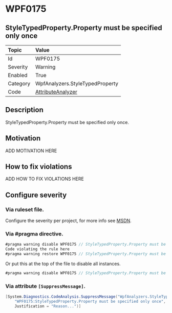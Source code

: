 # WPF0175
## StyleTypedProperty.Property must be specified only once

| Topic    | Value
| :--      | :--
| Id       | WPF0175
| Severity | Warning
| Enabled  | True
| Category | WpfAnalyzers.StyleTypedProperty
| Code     | [AttributeAnalyzer](https://github.com/DotNetAnalyzers/WpfAnalyzers/blob/master/WpfAnalyzers/Analyzers/AttributeAnalyzer.cs)


## Description

StyleTypedProperty.Property must be specified only once.

## Motivation

ADD MOTIVATION HERE

## How to fix violations

ADD HOW TO FIX VIOLATIONS HERE

<!-- start generated config severity -->
## Configure severity

### Via ruleset file.

Configure the severity per project, for more info see [MSDN](https://msdn.microsoft.com/en-us/library/dd264949.aspx).

### Via #pragma directive.
```C#
#pragma warning disable WPF0175 // StyleTypedProperty.Property must be specified only once
Code violating the rule here
#pragma warning restore WPF0175 // StyleTypedProperty.Property must be specified only once
```

Or put this at the top of the file to disable all instances.
```C#
#pragma warning disable WPF0175 // StyleTypedProperty.Property must be specified only once
```

### Via attribute `[SuppressMessage]`.

```C#
[System.Diagnostics.CodeAnalysis.SuppressMessage("WpfAnalyzers.StyleTypedProperty", 
    "WPF0175:StyleTypedProperty.Property must be specified only once", 
    Justification = "Reason...")]
```
<!-- end generated config severity -->